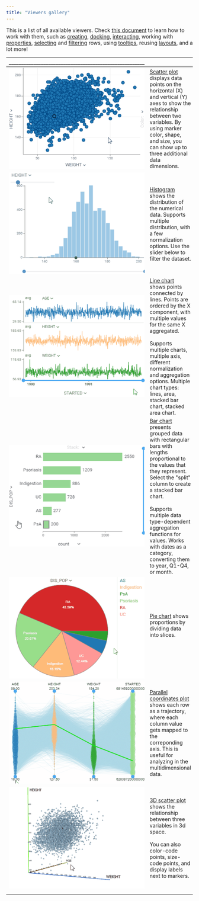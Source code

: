 ```yaml
---
title: "Viewers gallery"
---
```


This is a list of all available viewers. Check [this document](viewers/viewers.md) to learn how to 
work with them, such as [creating](viewers/viewers.md#creating), [docking](viewers/viewers.md#docking), [interacting](viewers/viewers.md#interaction),
working with [properties](viewers/viewers.md#properties), 
[selecting](viewers/viewers.md#selection) and [filtering](viewers/viewers.md#filter) rows, using [tooltips](viewers/viewers.md#row-tooltips),
reusing [layouts](viewers/viewers.md#layouts), and a lot more!

| _______________________________________________________ |                                                                                                                                                                                                                                                                                                                                                                   |
|---------------------------------------------------------|-------------------------------------------------------------------------------------------------------------------------------------------------------------------------------------------------------------------------------------------------------------------------------------------------------------------------------------------------------------------|
| ![](viewers/scatter-plot-small.gif)                     | [Scatter plot](viewers/scatter-plot.mdx) displays data points on the horizontal (X) and vertical (Y) axes to show the relationship between two variables. By using marker color, shape, and size, you can show up to three additional data dimensions.                                                                                                            | 
| ![](viewers/histogram-small.gif)                        | [Histogram](viewers/histogram.md) shows the distribution of the numerical data. Supports multiple distribution, with a few normalization options. Use the slider below to filter the dataset.                                                                                                                                                                     | 
| ![](viewers/line-chart-small.gif)                       | [Line chart](viewers/line-chart.md) shows points connected by lines. Points are ordered by the X component, with multiple values for the same X aggregated. <br/> <br/> Supports multiple charts, multiple axis, different normalization and aggregation options. Multiple chart types: lines, area, stacked bar chart, stacked area chart.                       | 
| ![](viewers/bar-chart-small.gif)                        | [Bar chart](viewers/bar-chart.md) presents grouped data with rectangular bars with lengths proportional to the values that they represent. Select the "split" column to create a stacked bar chart. <br/> <br/> Supports multiple data type-dependent aggregation functions for values. Works with dates as a category, converting them to year, Q1-Q4, or month. |
| ![](viewers/pie-chart-small.gif)                        | [Pie chart](viewers/pie-chart.md) shows proportions by dividing data into slices. <br/> <br/>                                                                                                                                                                                                                                                                     |
| ![](viewers/pc-plot-small.gif)                          | [Parallel coordinates plot](viewers/pc-plot.md) shows each row as a trajectory, where each column value gets mapped to the correponding axis. This is useful for analyzing in the multidimensional data.                                                                                                                                                          |
| ![](viewers/3d-scatter-plot-small.gif)                  | [3D scatter plot](viewers/3d-scatter-plot.md) shows the relationship between three variables in 3d space. <br/> <br/>  You can also color-code points, size-code points, and display labels next to markers.                                                                                                                                                      |
|                                                         |                                                                                                                                                                                                                                                                                                                                                                   |
|                                                         |                                                                                                                                                                                                                                                                                                                                                                   |

